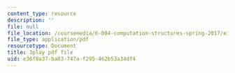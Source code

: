 ```yaml
---
content_type: resource
description: ''
file: null
file_location: /coursemedia/6-004-computation-structures-spring-2017/e36f8a37ba03747af295462b53a34df4_K1dbnQDAG8Q.pdf
file_type: application/pdf
resourcetype: Document
title: 3play pdf file
uid: e36f8a37-ba03-747a-f295-462b53a34df4
---
```

